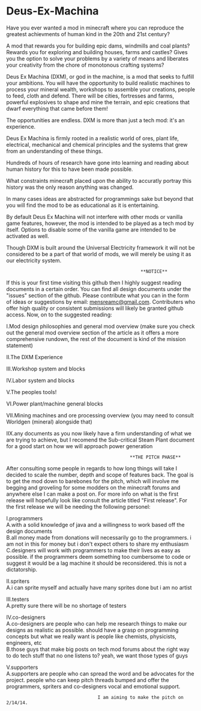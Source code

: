 Deus-Ex-Machina
===============

Have you ever wanted a mod in minecraft where you can reproduce the greatest achievments of human kind in the 20th and 21st century? 

A mod that rewards you for building epic dams, windmills and coal plants?
Rewards you for exploring and building houses, farms and castles?
Gives you the option to solve your problems by a variety of means and liberates your creativity from
the chore of monotonous crafting systems?

Deus Ex Machina (DXM), or god in the machine, is a mod that seeks to fulfill your ambitions.
You will have the opportunity to build realistic machines to process your mineral wealth,
workshops to assemble your creations, people to feed, cloth and defend.
There will be cities, fortresses and farms, powerful explosives to shape and mine the terrain,
and epic creations that dwarf everything that came before them!

The opportunities are endless. DXM is more than just a tech mod: it's an experience.

Deus Ex Machina is firmly rooted in a realistic world of ores, plant life, electrical, 
mechanical and chemical principles and the systems that grew from an understanding of these things.

Hundreds of hours of research have gone into learning and reading about human history for this to have been 
made possible.

What constraints minecraft placed upon the ability to accuratly portray this history was the only reason 
anything was changed.

In many cases ideas are abstracted for programmings sake but beyond that you will find the mod to be as
educational as it is entertaining.

By default Deus Ex Machina will not interfere with other mods or vanilla game features, however, the mod is intended
to be played as a tech mod by itself. Options to disable some of the vanilla game are intended to be activated as well.

Though DXM is built around the Universal Electricity framework it will not be considered to be a part of that world of mods, we will merely be using it as our electricity system.

                                                      **NOTICE**
                                              
If this is your first time visiting this github then I highly suggest reading documents in a certain order. You can find all design documents under the "issues" section of the github. Please contribute what you can in the form of ideas or suggestions by email: mensreamc@gmail.com. Contributers who offer high quality or consistent submissions will likely be granted github access. Now, on to the suggested reading:

I.Mod design philosophies and general mod overview 
(make sure you check out the general mod overview section of the article as it offers a more comprehensive rundown, the rest of the document is kind of the mission statement)

II.The DXM Experience

III.Workshop system and blocks

IV.Labor system and blocks

V.The peoples tools!

VI.Power plant/machine general blocks

VII.Mining machines and ore processing overview (you may need to consult Worldgen (mineral) alongside that)

IIX.any documents as you now likely have a firm understanding of what we are trying to achieve, but I recomend the Sub-critical Steam Plant document for a good start on how we will approach power generation

                                                  **THE PITCH PHASE**
                                                    
After consulting some people in regards to how long things will take I decided to scale the number, depth and scope of features back. The goal is to get the mod down to barebones for the pitch, which will involve me begging and groveling for some modders on the minecraft forums and anywhere else I can make a post on. For more info on what is the first release will hopefully look like consult the article titled "First release". For the first release we will be needing the following personel:

I.programmers                                                                                             
A.with a solid knowledge of java and a willingness to work based off the design documents                 
B.all money made from donations will necessarily go to the programmers. i am not in this for money but i don't expect others to share my enthusiasm                                                                             
C.designers will work with programmers to make their lives as easy as possible. if the programmers deem something too cumbersome to code or suggest it would be a lag machine it should be reconsidered. this is not a dictatorship.

II.spriters                                                                                               
A.i can sprite myself and actually have many sprites done but i am no artist

III.testers                                                                                               
A.pretty sure there will be no shortage of testers

IV.co-designers                                                                                           
A.co-designers are people who can help me research things to make our designs as realistic as possible. should have a grasp on programming concepts but what we really want is people like chemists, physicists, engineers, etc            
B.those guys that make big posts on tech mod forums about the right way to do tech stuff that no one listens to? yeah, we want those types of guys

V.supporters                                                                                              
A.supporters are people who can spread the word and be advocates for the project. people who can keep pitch threads bumped and offer the programmers, spriters and co-designers vocal and emotional support.


                                      I am aiming to make the pitch on 2/14/14.
                                                    
        



